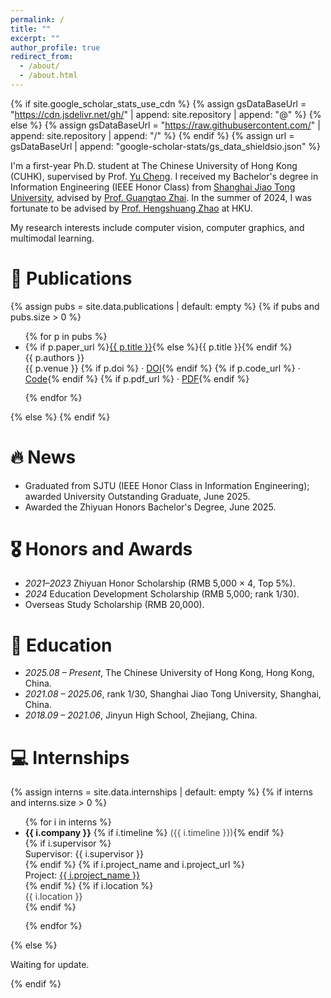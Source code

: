 ```yaml
---
permalink: /
title: ""
excerpt: ""
author_profile: true
redirect_from: 
  - /about/
  - /about.html
---
```


{% if site.google_scholar_stats_use_cdn %}
{% assign gsDataBaseUrl = "https://cdn.jsdelivr.net/gh/" | append: site.repository | append: "@" %}
{% else %}
{% assign gsDataBaseUrl = "https://raw.githubusercontent.com/" | append: site.repository | append: "/" %}
{% endif %}
{% assign url = gsDataBaseUrl | append: "google-scholar-stats/gs_data_shieldsio.json" %}

<span class='anchor' id='about-me'></span>

I'm a first-year Ph.D. student at The Chinese University of Hong Kong (CUHK), supervised by Prof. <a href="https://ych133.github.io/" target="_blank" rel="noopener">Yu Cheng</a>. I received my Bachelor's degree in Information Engineering (IEEE Honor Class) from <a href="https://www.sjtu.edu.cn/" target="_blank" rel="noopener">Shanghai Jiao Tong University</a>, advised by <a href="https://faculty.sjtu.edu.cn/zhaiguangtao/en/index.htm" target="_blank" rel="noopener">Prof. Guangtao Zhai</a>. In the summer of 2024, I was fortunate to be advised by <a href="https://hszhao.github.io/" target="_blank" rel="noopener">Prof. Hengshuang Zhao</a> at HKU.

My research interests include computer vision, computer graphics, and multimodal learning.

# 📝 Publications 
{% assign pubs = site.data.publications | default: empty %}
{% if pubs and pubs.size > 0 %}
<ul class="pubs-list">
  {% for p in pubs %}
  <li style="margin-bottom:0.8rem">
    <div class="pub-title">
      {% if p.paper_url %}<a href="{{ p.paper_url }}" target="_blank" rel="noopener">{{ p.title }}</a>{% else %}{{ p.title }}{% endif %}
    </div>
    <div class="pub-authors">{{ p.authors }}</div>
    <div class="pub-venue">
      {{ p.venue }}
      {% if p.doi %} · <a href="https://doi.org/{{ p.doi }}" target="_blank" rel="noopener">DOI</a>{% endif %}
      {% if p.code_url %} · <a href="{{ p.code_url }}" target="_blank" rel="noopener">Code</a>{% endif %}
      {% if p.pdf_url %} · <a href="{{ p.pdf_url }}" target="_blank" rel="noopener">PDF</a>{% endif %}
    </div>
  </li>
  {% endfor %}
</ul>
{% else %}
{% endif %}

# 🔥 News
- Graduated from SJTU (IEEE Honor Class in Information Engineering); awarded University Outstanding Graduate, June 2025.
- Awarded the Zhiyuan Honors Bachelor's Degree, June 2025.

# 🎖 Honors and Awards
- *2021–2023* Zhiyuan Honor Scholarship (RMB 5,000 × 4, Top 5%).
- *2024* Education Development Scholarship (RMB 5,000; rank 1/30).
- Overseas Study Scholarship (RMB 20,000).

# 📖 Education
- *2025.08 – Present*, The Chinese University of Hong Kong, Hong Kong, China.
- *2021.08 – 2025.06*, rank 1/30, Shanghai Jiao Tong University, Shanghai, China.
- *2018.09 – 2021.06*, Jinyun High School, Zhejiang, China.

# 💻 Internships
{% assign interns = site.data.internships | default: empty %}
{% if interns and interns.size > 0 %}
<ul class="internships">
  {% for i in interns %}
  <li style="margin-bottom:0.8rem">
    <div class="intern-company">
      <strong>{{ i.company }}</strong>
      {% if i.timeline %}<span style="opacity:0.8"> ({{ i.timeline }})</span>{% endif %}
    </div>
    {% if i.supervisor %}<div class="intern-supervisor">Supervisor: {{ i.supervisor }}</div>{% endif %}
    {% if i.project_name and i.project_url %}
      <div class="intern-project">Project: <a href="{{ i.project_url }}" target="_blank" rel="noopener">{{ i.project_name }}</a></div>
    {% endif %}
    {% if i.location %}<div class="intern-location" style="opacity:0.85">{{ i.location }}</div>{% endif %}
  </li>
  {% endfor %}
</ul>
{% else %}
<p>Waiting for update.</p>
{% endif %}
